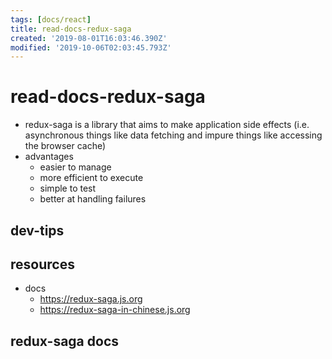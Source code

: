 ```yaml
---
tags: [docs/react]
title: read-docs-redux-saga
created: '2019-08-01T16:03:46.390Z'
modified: '2019-10-06T02:03:45.793Z'
---
```


# read-docs-redux-saga  
- redux-saga is a library that aims to make application side effects (i.e. asynchronous things like data fetching and impure things like accessing the browser cache)
- advantages
    - easier to manage
    - more efficient to execute
    - simple to test
    - better at handling failures


## dev-tips

## resources
- docs
    - https://redux-saga.js.org
    - https://redux-saga-in-chinese.js.org

## redux-saga docs 

